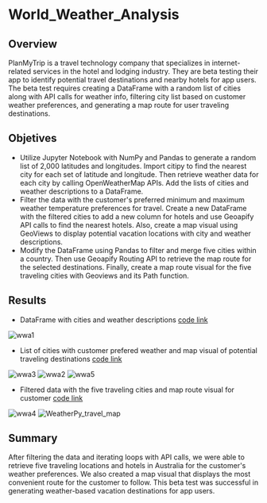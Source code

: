# World_Weather_Analysis
## Overview
PlanMyTrip is a travel technology company that specializes in internet-related services in the hotel and lodging industry. They are beta testing their app to identify potential travel destinations and nearby hotels for app users. The beta test requires creating a DataFrame with a random list of cities along with API calls for weather info, filtering city list based on customer weather preferences, and generating a map route for user traveling destinations.


## Objetives
- Utilize Jupyter Notebook with NumPy and Pandas to generate a random list of 2,000 latitudes and longitudes. Import citipy to find the nearest city for each set of latitude and longitude. Then retrieve weather data for each city by calling OpenWeatherMap APIs. Add the lists of cities and weather descriptions to a DataFrame.
- Filter the data with the customer's preferred minimum and maximum weather temperature preferences for travel. Create a new DataFrame with the filtered cities to add a new column for hotels and use Geoapify API calls to find the nearest hotels. Also, create a map visual using GeoViews to display potential vacation locations with city and weather descriptions.
- Modify the DataFrame using Pandas to filter and merge five cities within a country. Then use Geoapify Routing API to retrieve the map route for the selected destinations. Finally, create a  map route visual for the five traveling cities with Geoviews and its Path function. 

## Results
- DataFrame with cities and weather descriptions [code link](https://github.com/chrisc1777/World_Weather_Analysis/blob/main/Weather_Database/Weather_Database.ipynb)

![wwa1](https://user-images.githubusercontent.com/106359564/215585358-dbc09a67-f74f-4aeb-8ac7-e8a9fc821aef.png)



- List of cities with customer prefered weather and map visual of potential traveling destinations [code link](https://github.com/chrisc1777/World_Weather_Analysis/blob/main/Vacation_Search/Vacation_Search.ipynb)

![wwa3](https://user-images.githubusercontent.com/106359564/215585502-ab7dab25-d3b3-44c7-a962-513eccdb1ea0.png)
![wwa2](https://user-images.githubusercontent.com/106359564/215585415-57c92fd0-829b-44a7-98fe-2aee868cf5b9.png)
![wwa5](https://user-images.githubusercontent.com/106359564/215586702-558d5efc-e61a-4328-8300-360361e5fc84.png)



- Filtered data with the five traveling cities and map route visual for customer [code link](https://github.com/chrisc1777/World_Weather_Analysis/blob/main/Vaction_Itinerary/Vacation_Itinerary.ipynb)

![wwa4](https://user-images.githubusercontent.com/106359564/215585516-6d94f3ba-7743-44b9-aabf-41114e4c1835.png)
![WeatherPy_travel_map](https://user-images.githubusercontent.com/106359564/215576179-bcd0dc8d-9861-4bf8-8ef2-8570d992111e.png)




## Summary
After filtering the data and iterating loops with API calls, we were able to retrieve five traveling locations and hotels in Australia for the customer's weather preferences. We also created a map visual that displays the most convenient route for the customer to follow. This beta test was successful in generating weather-based vacation destinations for app users.
